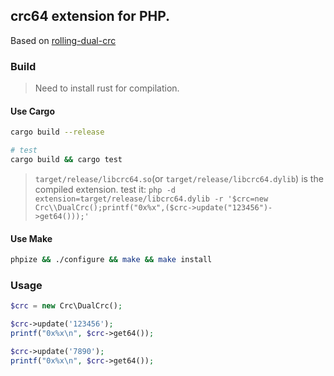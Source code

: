 ## crc64 extension for PHP.

Based on [rolling-dual-crc](https://github.com/malaire/rolling-dual-crc)

### Build

> Need to install rust for compilation.

#### Use Cargo

```sh
cargo build --release

# test
cargo build && cargo test
```

> `target/release/libcrc64.so`(or `target/release/libcrc64.dylib`) is the compiled extension. 
> test it: `php -d extension=target/release/libcrc64.dylib -r '$crc=new Crc\\DualCrc();printf("0x%x",($crc->update("123456")->get64()));'`

#### Use Make

```sh
phpize && ./configure && make && make install
```

### Usage

```php
$crc = new Crc\DualCrc();

$crc->update('123456');
printf("0x%x\n", $crc->get64());

$crc->update('7890');
printf("0x%x\n", $crc->get64());
```